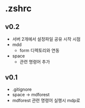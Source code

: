 # .zshrc

## v0.2
- 서버 2개에서 설정파일 공유 시작 시점
- mdd
    - form 디렉토리와 연동
- space
    - 관련 명령어 추가

## v0.1
- .gitignore
- space -> mdforest
- mdforest 관련 명령어 실행시 mdp로